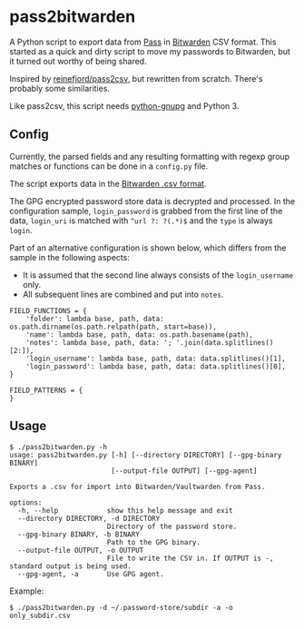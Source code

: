 # pass2bitwarden

A Python script to export data from [Pass](https://www.passwordstore.org/) in [Bitwarden](https://bitwarden.com/) CSV format. This started as a quick and dirty script to move my passwords to Bitwarden, but it turned out worthy of being shared.

Inspired by [reinefjord/pass2csv](https://github.com/reinefjord/pass2csv), but rewritten from scratch. There's probably some similarities.

Like pass2csv, this script needs [python-gnupg](https://pypi.org/project/python-gnupg/) and Python 3.

## Config

Currently, the parsed fields and any resulting formatting with regexp group matches or functions can be done in a `config.py` file.

The script exports data in the [Bitwarden .csv format](https://bitwarden.com/help/condition-bitwarden-import/).

The GPG encrypted password store data is decrypted and processed. In the configuration sample, `login_password` is grabbed from the first line of the data, `login_uri` is matched with `^url ?: ?(.*)$` and the `type` is always `login`.

Part of an alternative configuration is shown below, which differs from the sample in the following aspects:

- It is assumed that the second line always consists of the `login_username` only.
- All subsequent lines are combined and put into `notes`.

```
FIELD_FUNCTIONS = {
    'folder': lambda base, path, data: os.path.dirname(os.path.relpath(path, start=base)),
    'name': lambda base, path, data: os.path.basename(path),
    'notes': lambda base, path, data: '; '.join(data.splitlines()[2:]),
    'login_username': lambda base, path, data: data.splitlines()[1],
    'login_password': lambda base, path, data: data.splitlines()[0],
}

FIELD_PATTERNS = {
}
```

## Usage

```
$ ./pass2bitwarden.py -h
usage: pass2bitwarden.py [-h] [--directory DIRECTORY] [--gpg-binary BINARY]
                         [--output-file OUTPUT] [--gpg-agent]

Exports a .csv for import into Bitwarden/Vaultwarden from Pass.

options:
  -h, --help            show this help message and exit
  --directory DIRECTORY, -d DIRECTORY
                        Directory of the password store.
  --gpg-binary BINARY, -b BINARY
                        Path to the GPG binary.
  --output-file OUTPUT, -o OUTPUT
                        File to write the CSV in. If OUTPUT is -, standard output is being used.
  --gpg-agent, -a       Use GPG agent.
```

Example:

```
$ ./pass2bitwarden.py -d ~/.password-store/subdir -a -o only_subdir.csv
```
